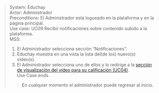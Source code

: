 > System: Educhay  
> Actor: Administrador  
> Preconditions: El Administrador está logueado en la plataforma y en la página principal.  
> Use case: UC09 Recibir notificaciones sobre contenido subido a la plataforma.  
> MSS:  
> 1. El Administrador selecciona sección “Notificaciones”. 
> 2. Educhay muestra en una vista la lista del(de los) nuevo(s) vídeo(s).
> 3. El Administrador selecciona uno de ellos y lo redirige a la [sección de visualización del vídeo para su calificación (UC04)](UC04.md).  
> Use Case ends.    
>> En cualquier momento el administrador puede regresar al inicio.  